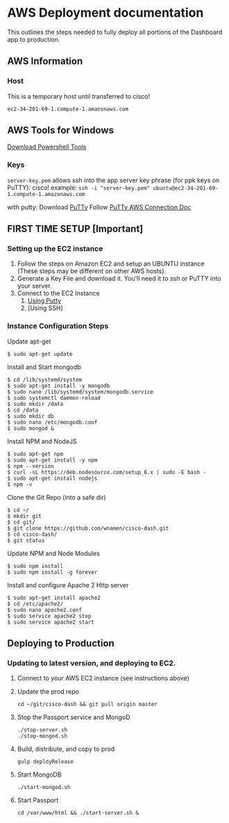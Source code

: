 # AWS Deployment documentation
This outlines the steps needed to fully deploy all portions of the Dashboard app to production.

## AWS Information
### Host
This is a temporary host until transferred to cisco!

`ec2-34-201-69-1.compute-1.amazonaws.com`

## AWS Tools for Windows
[Download Powershell Tools](https://aws.amazon.com/powershell/)

### Keys
`server-key.pem` allows ssh into the app server
key phrase (for ppk keys on PuTTY): cisco!
example: `ssh -i "server-key.pem" ubuntu@ec2-34-201-69-1.compute-1.amazonaws.com`

with putty:
Download [PuTTy](https://www.chiark.greenend.org.uk/~sgtatham/putty/)
Follow [PuTTy AWS Connection Doc](https://docs.aws.amazon.com/AWSEC2/latest/UserGuide/putty.html)


## FIRST TIME SETUP [Important]
### Setting up the EC2 instance
1. Follow the steps on Amazon EC2 and setup an UBUNTU instance (These steps may be different on other AWS hosts).
2. Generate a Key File and download it. You'll need it to ssh or PuTTY into your server.
3. Connect to the EC2 Instance
   1. [Using Putty](https://docs.aws.amazon.com/AWSEC2/latest/UserGuide/putty.html?icmpid=docs_ec2_console)
   2. [Using SSH]

### Instance Configuration Steps

Update apt-get
```
$ sudo apt-get update
```

Install and Start mongodb
```
$ cd /lib/systemd/system
$ sudo apt-get install -y mongodb
$ sudo nano /lib/systemd/system/mongodb.service
$ sudo systemctl daemon-reload
$ sudo mkdir /data
$ cd /data
$ sudo mkdir db
$ sudo nano /etc/mongodb.conf
$ sudo mongod &
```

Install NPM and NodeJS
```
$ sudo apt-get npm
$ sudo apt-get install -y npm
$ npm --version
$ curl -sL https://deb.nodesource.com/setup_6.x | sudo -E bash -
$ sudo apt-get install nodejs
$ npm -v
```

Clone the Git Repo (into a safe dir)
```
$ cd ~/
$ mkdir git
$ cd git/
$ git clone https://github.com/wnamen/cisco-dash.git
$ cd cisco-dash/
$ git status
```

Update NPM and Node Modules
```
$ sudo npm install
$ sudo npm install -g forever
```
Install and configure Apache 2 Http server
```
$ sudo apt-get install apache2
$ cd /etc/apache2/
$ sudo nano apache2.conf
$ sudo service apache2 stop
$ sudo service apache2 start
```

## Deploying to Production

### Updating to latest version, and deploying to EC2.

1. Connect to your AWS EC2 instance (see instructions above)
2. Update the prod repo
   ```
   cd ~/git/cisco-dash && git pull origin master
   ```
3. Stop the Passport service and MongoD
   ```
   ./stop-server.sh
   ./stop-mongod.sh
   ```

3. Build, distribute, and copy to prod
   ```
   gulp deployRelease
   ```
4. Start MongoDB
   ```
   ./start-mongod.sh
   ```
5. Start Passport
   ```
   cd /var/www/html && ./start-server.sh &
   ```
